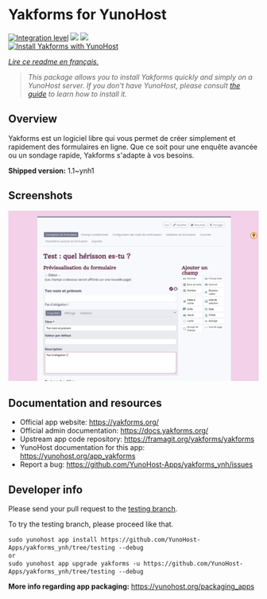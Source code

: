 <!--
N.B.: This README was automatically generated by https://github.com/YunoHost/apps/tree/master/tools/README-generator
It shall NOT be edited by hand.
-->

# Yakforms for YunoHost

[![Integration level](https://dash.yunohost.org/integration/yakforms.svg)](https://dash.yunohost.org/appci/app/yakforms) ![](https://ci-apps.yunohost.org/ci/badges/yakforms.status.svg) ![](https://ci-apps.yunohost.org/ci/badges/yakforms.maintain.svg)  
[![Install Yakforms with YunoHost](https://install-app.yunohost.org/install-with-yunohost.svg)](https://install-app.yunohost.org/?app=yakforms)

*[Lire ce readme en français.](./README_fr.md)*

> *This package allows you to install Yakforms quickly and simply on a YunoHost server.
If you don't have YunoHost, please consult [the guide](https://yunohost.org/#/install) to learn how to install it.*

## Overview

Yakforms est un logiciel libre qui vous permet de créer simplement et rapidement des formulaires en ligne. Que ce soit pour une enquête avancée ou un sondage rapide, Yakforms s'adapte à vos besoins.

**Shipped version:** 1.1~ynh1



## Screenshots

![](./doc/screenshots/01-edit.png)

## Documentation and resources

* Official app website: https://yakforms.org/
* Official admin documentation: https://docs.yakforms.org/
* Upstream app code repository: https://framagit.org/yakforms/yakforms
* YunoHost documentation for this app: https://yunohost.org/app_yakforms
* Report a bug: https://github.com/YunoHost-Apps/yakforms_ynh/issues

## Developer info

Please send your pull request to the [testing branch](https://github.com/YunoHost-Apps/yakforms_ynh/tree/testing).

To try the testing branch, please proceed like that.
```
sudo yunohost app install https://github.com/YunoHost-Apps/yakforms_ynh/tree/testing --debug
or
sudo yunohost app upgrade yakforms -u https://github.com/YunoHost-Apps/yakforms_ynh/tree/testing --debug
```

**More info regarding app packaging:** https://yunohost.org/packaging_apps